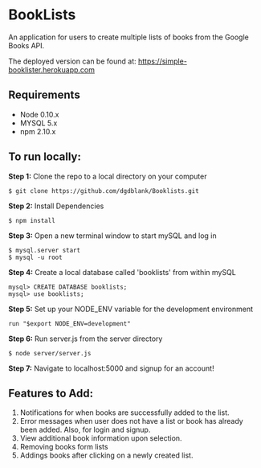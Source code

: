 # BookLists
An application for users to create multiple lists of books from the Google Books API.

The deployed version can be found at: https://simple-booklister.herokuapp.com

## Requirements

- Node 0.10.x
- MYSQL 5.x
- npm 2.10.x

## To run locally:

<b>Step 1:</b> Clone the repo to a local directory on your computer
```
$ git clone https://github.com/dgdblank/Booklists.git
```

<b>Step 2:</b> Install Dependencies
```
$ npm install
```

<b>Step 3:</b> Open a new terminal window to start mySQL and log in
```
$ mysql.server start
$ mysql -u root
```

<b>Step 4:</b> Create a local database called 'booklists' from within mySQL
```
mysql> CREATE DATABASE booklists;
mysql> use booklists;
```

<b>Step 5:</b> Set up your NODE_ENV variable for the development environment
```
run "$export NODE_ENV=development"
```

<b>Step 6:</b> Run server.js from the server directory
```
$ node server/server.js
```

<b>Step 7:</b> Navigate to localhost:5000 and signup for an account!

## Features to Add:
1. Notifications for when books are successfully added to the list.
2. Error messages when user does not have a list or book has already been added. Also, for login and signup.
3. View additional book information upon selection.
4. Removing books form lists
5. Addings books after clicking on a newly created list.
